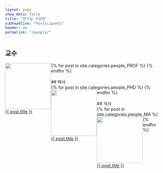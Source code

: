 ```yaml
---
layout: page
show_meta: false
title: "연구실 구성원"
subheadline: "Participants"
header: no
permalink: "/people/"
---
```


## 교수
<div class="row t10">
    {% for post in site.categories.people_PROF %}
    <a class="medium-4 columns b30" style="float:left;position:static" href="{{ site.url }}{{ site.baseurl }}{{ post.url }}">    
    <img src="https://culture-lab.github.io/images/{{post.image.title}}" style="width:150px;height:150px;">
    <br>{{ post.title }}</a>
    {% endfor %}
  </div>


<br>
## 박사
<div class="row t10">
    {% for post in site.categories.people_PHD %}
    <a class="medium-4 columns b30" style="float:left;position:static" href="{{ site.url }}{{ site.baseurl }}{{ post.url }}">    
    <img src="https://culture-lab.github.io/images/{{post.image.title}}" style="width:150px;height:150px;">
    <br>{{ post.title }}</a>
    {% endfor %}
  </div>


<br>
## 석사

<div class="row t10">
    {% for post in site.categories.people_MA %}
    <a class="medium-4 columns b30" style="float:left;position:static" href="{{ site.url }}{{ site.baseurl }}{{ post.url }}">    
    <img src="https://culture-lab.github.io/images/{{post.image.title}}" style="width:150px;height:150px;">
    <br>{{ post.title }}</a>
    {% endfor %}
  </div>
